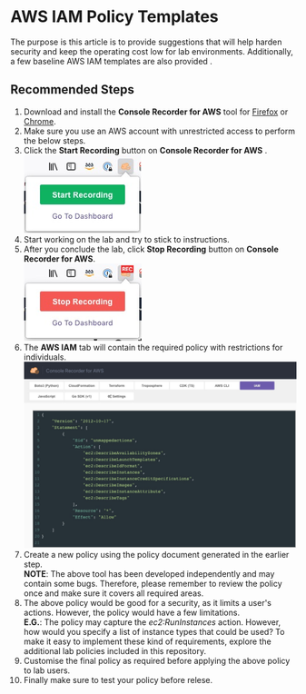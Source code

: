 # AWS IAM Policy Templates

The purpose is this article is to provide suggestions that will help harden security and keep the operating cost low for lab environments. Additionally, a few baseline AWS IAM templates are also provided .

## Recommended Steps

1. Download and install the **Console Recorder for AWS** tool for [Firefox](https://addons.mozilla.org/en-US/firefox/addon/console-recorder/) or [Chrome](https://chrome.google.com/webstore/detail/console-recorder-for-aws/ganlhgooidfbijjidcpkeaohjnkeicba?hl=en).
2. Make sure you use an AWS account with unrestricted access to perform the below steps.
3. Click the **Start Recording** button on **Console Recorder for AWS** . </br> ![StartRecording](images/StartRecording.jpg)
4. Start working on the lab and try to stick to instructions.
5. After you conclude the lab, click **Stop Recording** button on **Console Recorder for AWS**.  </br> ![StopRecording](images/StopRecording.jpg)
6. The **AWS IAM** tab will contain the required policy with restrictions for individuals. </br> ![iampolicy](images/IAM-policy.jpg)
7. Create a new policy using the policy document generated in the earlier step. </br> **NOTE**: The above tool has been developed independently and may contain some bugs. Therefore, please remember to review the policy once and make sure it covers all required areas.
8. The above policy would be good for a security, as it limits a user's actions. However, the policy would have a few limitations. </br> **E.G.**: The policy may capture the *ec2:RunInstances* action. However, how would you specify a list of instance types that could be used? To make it easy to implement these kind of requirements, explore the additional lab policies included in this repository.
9. Customise the final policy as required before applying the above policy to lab users.
10. Finally make sure to test your policy before relese.